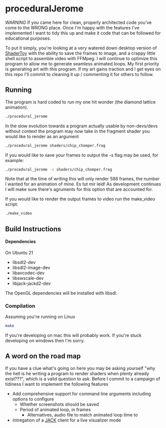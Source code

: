 # proceduralJerome

_WARNING_ If you came here for clean, properly architected code you've come to the WRONG place. Once I'm happy with the features I've implemented I want to tidy this up and make it code that can be followed for educational purposes.


To put it simply, you're looking at a very watered down desktop version of [ShaderToy](https://www.shadertoy.com/) with the ability to save the frames to image, and a crappy little shell script to assemble video with FFMpeg. I will continue to optimize this program to allow me to generate seamless animated loops. My first priority is generating art with this program. If my art gains traction and I get eyes on this repo I'll commit to cleaning it up / commenting it for others to follow.


## Running

The program is hard coded to run my one hit wonder (the diamond lattice animation).

```bash
./procedural_jerome
```

In the slow evolution towards a program actually usable by non-devs/devs without context
the program may now take in the fragment shader you would like to render as an argument

```bash
./procedural_jerome shaders/chip_chomper.frag
```

If you would like to save your frames to output the -s flag may be used, for example:
```bash
./procedural_jerome -s shaders/chip_chomper.frag
```
Note that at the time of writing this will only render 588 frames, the number I wanted for an animation of mine. Es tut mir leid! As development continues I will make sure there's agruments for this option that are accounted for.

If you would like to render the output frames to video run the make_video script:

```bash
./make_video
```

## Build Instructions

#### Dependencies

On Ubuntu 21
- libsdl2-dev
- libsdl2-image-dev
- libavcodec-dev
- libswscale-dev
- libjack-jackd2-dev

The OpenGL dependencies will be installed with libsdl. 

### Compilation

Assuming you're running on Linux

```bash
make
```

If you're developing on mac this will probably work. If you're stuck developing on windows then I'm sorry.

## A word on the road map

If you have a clue what's going on here you may be asking yourself "why the hell is he writing a program to render shaders when plenty already exist???", which is a valid question to ask. Before I commit to a campaign of tidiness I want to implement the following features

- Add comprehensive support for command line arguments including options to configure
    * Whether screenshots should be saved
    * Period of animated loop, in frames
        * Alternatives, audio file to match animated loop time to
- Intregation of a [JACK](https://jackaudio.org/) client for a live visualizer mode
